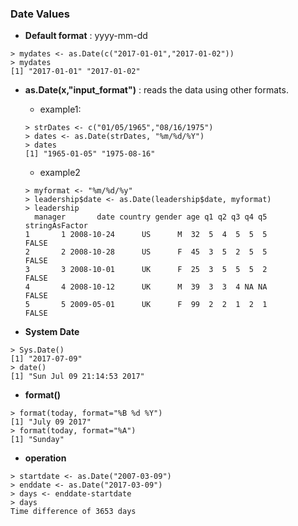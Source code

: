 ### Date Values

* **Default format** : yyyy-mm-dd
```
> mydates <- as.Date(c("2017-01-01","2017-01-02"))
> mydates
[1] "2017-01-01" "2017-01-02"
```
* **as.Date(x,"input_format")** : reads the data using other formats.

    * example1:
    ```
    > strDates <- c("01/05/1965","08/16/1975")
    > dates <- as.Date(strDates, "%m/%d/%Y")
    > dates
    [1] "1965-01-05" "1975-08-16"
    ```
    * example2
    ```
    > myformat <- "%m/%d/%y"
    > leadership$date <- as.Date(leadership$date, myformat)
    > leadership
      manager       date country gender age q1 q2 q3 q4 q5 stringAsFactor
    1       1 2008-10-24      US      M  32  5  4  5  5  5          FALSE
    2       2 2008-10-28      US      F  45  3  5  2  5  5          FALSE
    3       3 2008-10-01      UK      F  25  3  5  5  5  2          FALSE
    4       4 2008-10-12      UK      M  39  3  3  4 NA NA          FALSE
    5       5 2009-05-01      UK      F  99  2  2  1  2  1          FALSE
    ```
* **System Date**
```
> Sys.Date()
[1] "2017-07-09"
> date()
[1] "Sun Jul 09 21:14:53 2017"
```
* **format()**
```
> format(today, format="%B %d %Y")
[1] "July 09 2017"
> format(today, format="%A")
[1] "Sunday"
```
* **operation**
```
> startdate <- as.Date("2007-03-09")
> enddate <- as.Date("2017-03-09")
> days <- enddate-startdate
> days
Time difference of 3653 days
```

